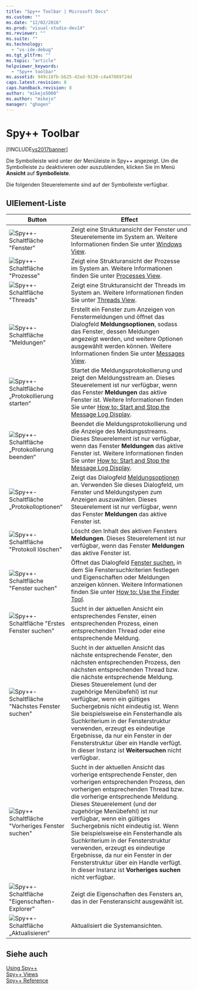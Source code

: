 ```yaml
---
title: "Spy++ Toolbar | Microsoft Docs"
ms.custom: ""
ms.date: "12/02/2016"
ms.prod: "visual-studio-dev14"
ms.reviewer: ""
ms.suite: ""
ms.technology: 
  - "vs-ide-debug"
ms.tgt_pltfrm: ""
ms.topic: "article"
helpviewer_keywords: 
  - "Spy++ toolbar"
ms.assetid: 949c18fb-bb25-42ed-9130-c4a47869f24d
caps.latest.revision: 8
caps.handback.revision: 8
author: "mikejo5000"
ms.author: "mikejo"
manager: "ghogen"
---
```

# Spy++ Toolbar
[!INCLUDE[vs2017banner](../code-quality/includes/vs2017banner.md)]

Die Symbolleiste wird unter der Menüleiste in Spy\+\+ angezeigt.  Um die Symbolleiste zu deaktivieren oder auszublenden, klicken Sie im Menü **Ansicht** auf **Symbolleiste**.  
  
 Die folgenden Steuerelemente sind auf der Symbolleiste verfügbar.  
  
## UIElement-Liste  
  
|Button|Effect|  
|------------|------------|  
|![Spy&#43;&#43;&#45;Schaltfläche "Fenster"](~/docs/debugger/media/icon_spy--_windows.gif "Icon\_Spy\+\+\_Windows")|Zeigt eine Strukturansicht der Fenster und Steuerelemente im System an.  Weitere Informationen finden Sie unter [Windows View](../debugger/windows-view.md).|  
|![Spy&#43;&#43;&#45;Schaltfläche "Prozesse"](~/docs/debugger/media/icon_spy--_processes.gif "Icon\_Spy\+\+\_Processes")|Zeigt eine Strukturansicht der Prozesse im System an.  Weitere Informationen finden Sie unter [Processes View](../debugger/processes-view.md).|  
|![Spy&#43;&#43;&#45;Schaltfläche "Threads"](~/docs/debugger/media/icon_spy--_threads.gif "Icon\_Spy\+\+\_Threads")|Zeigt eine Strukturansicht der Threads im System an.  Weitere Informationen finden Sie unter [Threads View](../debugger/threads-view.md).|  
|![Spy&#43;&#43;&#45;Schaltfläche "Meldungen"](~/docs/debugger/media/icon_spy--_messages.gif "Icon\_Spy\+\+\_Messages")|Erstellt ein Fenster zum Anzeigen von Fenstermeldungen und öffnet das Dialogfeld **Meldungsoptionen**, sodass das Fenster, dessen Meldungen angezeigt werden, und weitere Optionen ausgewählt werden können.  Weitere Informationen finden Sie unter [Messages View](../debugger/messages-view.md).|  
|![Spy&#43;&#43;&#45;Schaltfläche „Protokollierung starten“](~/docs/debugger/media/icon_spy--_startlog.gif "Icon\_Spy\+\+\_StartLog")|Startet die Meldungsprotokollierung und zeigt den Meldungsstream an.  Dieses Steuerelement ist nur verfügbar, wenn das Fenster **Meldungen** das aktive Fenster ist.  Weitere Informationen finden Sie unter [How to: Start and Stop the Message Log Display](../debugger/how-to-start-and-stop-the-message-log-display.md).|  
|![Spy&#43;&#43;&#45;Schaltfläche „Protokollierung beenden“](~/docs/debugger/media/icon_spy--_stoplog.gif "Icon\_Spy\+\+\_StopLog")|Beendet die Meldungsprotokollierung und die Anzeige des Meldungsstreams.  Dieses Steuerelement ist nur verfügbar, wenn das Fenster **Meldungen** das aktive Fenster ist.  Weitere Informationen finden Sie unter [How to: Start and Stop the Message Log Display](../debugger/how-to-start-and-stop-the-message-log-display.md).|  
|![Spy&#43;&#43;&#45;Schaltfläche „Protokolloptionen“](~/docs/debugger/media/icon_spy--_logoptions.gif "Icon\_Spy\+\+\_LogOptions")|Zeigt das Dialogfeld [Meldungsoptionen](../debugger/message-options-dialog-box.md) an.  Verwenden Sie dieses Dialogfeld, um Fenster und Meldungstypen zum Anzeigen auszuwählen.  Dieses Steuerelement ist nur verfügbar, wenn das Fenster **Meldungen** das aktive Fenster ist.|  
|![Spy&#43;&#43;&#45;Schaltfläche "Protokoll löschen"](~/docs/debugger/media/spy--_clearlog.gif "Spy\+\+\_ClearLog")|Löscht den Inhalt des aktiven Fensters **Meldungen**.  Dieses Steuerelement ist nur verfügbar, wenn das Fenster **Meldungen** das aktive Fenster ist.|  
|![Spy&#43;&#43;&#45;Schaltfläche "Fenster suchen"](~/docs/debugger/media/icon_spy--_findwindow.gif "Icon\_Spy\+\+\_FindWindow")|Öffnet das Dialogfeld [Fenster suchen](../debugger/find-window-dialog-box.md), in dem Sie Fenstersuchkriterien festlegen und Eigenschaften oder Meldungen anzeigen können.  Weitere Informationen finden Sie unter [How to: Use the Finder Tool](../debugger/how-to-use-the-finder-tool.md).|  
|![Spy&#43;&#43;&#45;Schaltfläche "Erstes Fenster suchen"](~/docs/debugger/media/icon_spy--_window.gif "Icon\_Spy\+\+\_Window")|Sucht in der aktuellen Ansicht ein entsprechendes Fenster, einen entsprechenden Prozess, einen entsprechenden Thread oder eine entsprechende Meldung.|  
|![Spy&#43;&#43;&#45;Schaltfläche "Nächstes Fenster suchen"](~/docs/debugger/media/icon_spy--_nextwindow.gif "Icon\_Spy\+\+\_NextWindow")|Sucht in der aktuellen Ansicht das nächste entsprechende Fenster, den nächsten entsprechenden Prozess, den nächsten entsprechenden Thread bzw. die nächste entsprechende Meldung.  Dieses Steuerelement \(und der zugehörige Menübefehl\) ist nur verfügbar, wenn ein gültiges Suchergebnis nicht eindeutig ist.  Wenn Sie beispielsweise ein Fensterhandle als Suchkriterium in der Fensterstruktur verwenden, erzeugt es eindeutige Ergebnisse, da nur ein Fenster in der Fensterstruktur über ein Handle verfügt. In dieser Instanz ist **Weitersuchen** nicht verfügbar.|  
|![Spy&#43;&#43; Schaltfläche "Vorheriges Fenster suchen"](~/docs/debugger/media/icon_spy--_prevwindow.gif "Icon\_Spy\+\+\_PrevWindow")|Sucht in der aktuellen Ansicht das vorherige entsprechende Fenster, den vorherigen entsprechenden Prozess, den vorherigen entsprechenden Thread bzw. die vorherige entsprechende Meldung.  Dieses Steuerelement \(und der zugehörige Menübefehl\) ist nur verfügbar, wenn ein gültiges Suchergebnis nicht eindeutig ist.  Wenn Sie beispielsweise ein Fensterhandle als Suchkriterium in der Fensterstruktur verwenden, erzeugt es eindeutige Ergebnisse, da nur ein Fenster in der Fensterstruktur über ein Handle verfügt. In dieser Instanz ist **Vorheriges suchen** nicht verfügbar.|  
|![Spy&#43;&#43;&#45;Schaltfläche "Eigenschaften&#45;Explorer"](~/docs/debugger/media/icon_spy--_propexp.gif "Icon\_Spy\+\+\_PropExp")|Zeigt die Eigenschaften des Fensters an, das in der Fensteransicht ausgewählt ist.|  
|![Spy&#43;&#43;&#45;Schaltfläche „Aktualisieren“](~/docs/debugger/media/icon_spy--_refresh.gif "Icon\_Spy\+\+\_Refresh")|Aktualisiert die Systemansichten.|  
  
## Siehe auch  
 [Using Spy\+\+](../debugger/using-spy-increment.md)   
 [Spy\+\+ Views](../debugger/spy-increment-views.md)   
 [Spy\+\+ Reference](../debugger/spy-increment-reference.md)